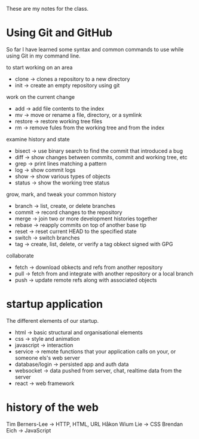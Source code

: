 These are my notes for the class.

# Using Git and GitHub
So far I have learned some syntax and common commands to use while using Git in my command line.

to start working on an area
- clone -> clones a repository to a new directory
- init -> create an empty repository using git

work on the current change
- add -> add file contents to the index
- mv -> move or rename a file, directory, or a symlink
- restore -> restore working tree files
- rm -> remove fules from the working tree and from the index

examine history and state
- bisect -> use binary search to find the commit that introduced a bug
- diff -> show changes between commits, commit and working tree, etc
- grep -> print lines matching a pattern
- log -> show commit logs
- show -> show various types of objects
- status -> show the working tree status

grow, mark, and tweak your common history
- branch -> list, create, or delete branches
- commit -> record changes to the repository
- merge -> join two or more development histories together
- rebase -> reapply commits on top of another base tip
- reset -> reset current HEAD to the specified state
- switch -> switch branches
- tag -> create, list, delete, or verify a tag obkect signed with GPG

collaborate
- fetch -> download obkects and refs from another repository
- pull -> fetch from and integrate with another repository or a local branch
- push -> update remote refs along with associated objects

# startup application
The different elements of our startup.
- html -> basic structural and organisational elements
- css -> style and animation
- javascript -> interaction
- service -> remote functions that your application calls on your, or someone els's web server
- database/login -> persisted app and auth data
- websocket -> data pushed from server, chat, realtime data from the server
- react -> web framework

# history of the web
Tim Berners-Lee -> HTTP, HTML, URL
Håkon Wium Lie -> CSS
Brendan Eich -> JavaScript
